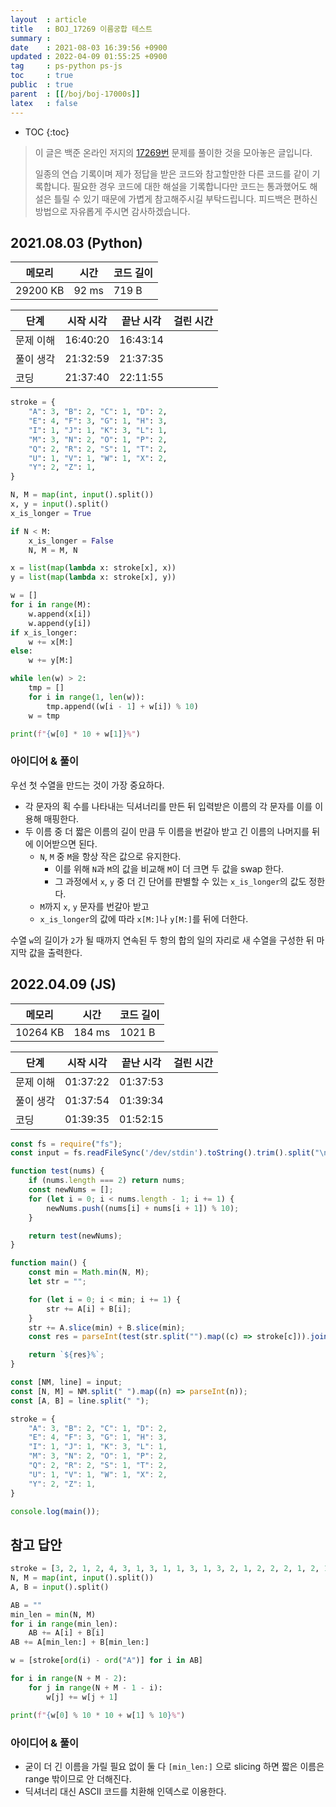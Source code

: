 ```yaml
---
layout  : article
title   : BOJ_17269 이름궁합 테스트
summary : 
date    : 2021-08-03 16:39:56 +0900
updated : 2022-04-09 01:55:25 +0900
tag     : ps-python ps-js
toc     : true
public  : true
parent  : [[/boj/boj-17000s]]
latex   : false
---
```

* TOC
{:toc}

> 이 글은 백준 온라인 저지의 [17269번](https://www.acmicpc.net/problem/17269) 문제를 풀이한 것을 모아놓은 글입니다.
>
> 일종의 연습 기록이며 제가 정답을 받은 코드와 참고할만한 다른 코드를 같이 기록합니다. 필요한 경우 코드에 대한 해설을 기록합니다만 코드는 통과했어도 해설은 틀릴 수 있기 때문에 가볍게 참고해주시길 부탁드립니다. 피드백은 편하신 방법으로 자유롭게 주시면 감사하겠습니다.

## 2021.08.03 (Python)

| 메모리    | 시간  | 코드 길이 |
| --------- | ----- | --------- |
| 29200 KB  | 92 ms | 719 B     |

| 단계      | 시작 시각 | 끝난 시각 | 걸린 시간 |
| --------- | --------- | --------- | --------- |
| 문제 이해 | 16:40:20  | 16:43:14  |           |
| 풀이 생각 | 21:32:59  | 21:37:35  |           |
| 코딩      | 21:37:40  | 22:11:55  |           |

```python
stroke = {
    "A": 3, "B": 2, "C": 1, "D": 2,
    "E": 4, "F": 3, "G": 1, "H": 3,
    "I": 1, "J": 1, "K": 3, "L": 1,
    "M": 3, "N": 2, "O": 1, "P": 2,
    "Q": 2, "R": 2, "S": 1, "T": 2,
    "U": 1, "V": 1, "W": 1, "X": 2,
    "Y": 2, "Z": 1,
}

N, M = map(int, input().split())
x, y = input().split()
x_is_longer = True

if N < M:
    x_is_longer = False
    N, M = M, N

x = list(map(lambda x: stroke[x], x))
y = list(map(lambda x: stroke[x], y))

w = []
for i in range(M): 
    w.append(x[i])
    w.append(y[i])
if x_is_longer:
    w += x[M:]
else:
    w += y[M:]

while len(w) > 2:
    tmp = []
    for i in range(1, len(w)):
        tmp.append((w[i - 1] + w[i]) % 10)
    w = tmp

print(f"{w[0] * 10 + w[1]}%")
```

### 아이디어 & 풀이

우선 첫 수열을 만드는 것이 가장 중요하다.

* 각 문자의 획 수를 나타내는 딕셔너리를 만든 뒤 입력받은 이름의 각 문자를 이를 이용해 매핑한다.
* 두 이름 중 더 짧은 이름의 길이 만큼 두 이름을 번갈아 받고 긴 이름의 나머지를 뒤에 이어받으면 된다.
    * `N`, `M` 중 `M`을 항상 작은 값으로 유지한다.
        * 이를 위해 `N`과 `M`의 값을 비교해 `M`이 더 크면 두 값을 swap 한다.
        * 그 과정에서 `x`, `y` 중 더 긴 단어를 판별할 수 있는 `x_is_longer`의 값도 정한다.
    * `M`까지 `x`, `y` 문자를 번갈아 받고
    * `x_is_longer`의 값에 따라 `x[M:]`나 `y[M:]`를 뒤에 더한다.

수열 `w`의 길이가 `2`가 될 때까지 연속된 두 항의 합의 일의 자리로 새 수열을 구성한 뒤 마지막 값을 출력한다.

## 2022.04.09 (JS)

| 메모리    | 시간   | 코드 길이 |
| --------- | -----  | --------- |
| 10264 KB  | 184 ms | 1021 B    |

| 단계      | 시작 시각 | 끝난 시각 | 걸린 시간 |
| --------- | --------- | --------- | --------- |
| 문제 이해 | 01:37:22  | 01:37:53  |           |
| 풀이 생각 | 01:37:54  | 01:39:34  |           |
| 코딩      | 01:39:35  | 01:52:15  |           |

```js
const fs = require("fs");
const input = fs.readFileSync('/dev/stdin').toString().trim().split("\n");

function test(nums) {
    if (nums.length === 2) return nums;
    const newNums = [];
    for (let i = 0; i < nums.length - 1; i += 1) {
        newNums.push((nums[i] + nums[i + 1]) % 10);
    }

    return test(newNums);
}

function main() {
    const min = Math.min(N, M);
    let str = "";

    for (let i = 0; i < min; i += 1) {
        str += A[i] + B[i];
    }
    str += A.slice(min) + B.slice(min);
    const res = parseInt(test(str.split("").map((c) => stroke[c])).join(""));

    return `${res}%`;
}

const [NM, line] = input;
const [N, M] = NM.split(" ").map((n) => parseInt(n));
const [A, B] = line.split(" ");

stroke = {
    "A": 3, "B": 2, "C": 1, "D": 2,
    "E": 4, "F": 3, "G": 1, "H": 3,
    "I": 1, "J": 1, "K": 3, "L": 1,
    "M": 3, "N": 2, "O": 1, "P": 2,
    "Q": 2, "R": 2, "S": 1, "T": 2,
    "U": 1, "V": 1, "W": 1, "X": 2,
    "Y": 2, "Z": 1,
}

console.log(main());
```

## 참고 답안

```python
stroke = [3, 2, 1, 2, 4, 3, 1, 3, 1, 1, 3, 1, 3, 2, 1, 2, 2, 2, 1, 2, 1, 1, 1, 2, 2, 1]
N, M = map(int, input().split())
A, B = input().split()

AB = ""
min_len = min(N, M)
for i in range(min_len):
    AB += A[i] + B[i]
AB += A[min_len:] + B[min_len:]

w = [stroke[ord(i) - ord("A")] for i in AB]

for i in range(N + M - 2):
    for j in range(N + M - 1 - i):
        w[j] += w[j + 1]

print(f"{w[0] % 10 * 10 + w[1] % 10}%")
```

### 아이디어 & 풀이

* 굳이 더 긴 이름을 가릴 필요 없이 둘 다 `[min_len:]` 으로 slicing 하면 짧은 이름은 range 밖이므로 안 더해진다.
* 딕셔너리 대신 ASCII 코드를 치환해 인덱스로 이용한다.
